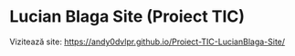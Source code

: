 # Lucian Blaga Site (Proiect TIC)
Vizitează site: https://andy0dvlpr.github.io/Proiect-TIC-LucianBlaga-Site/